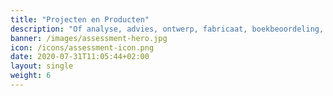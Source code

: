 ```yaml
---
title: "Projecten en Producten"
description: "Of analyse, advies, ontwerp, fabricaat, boekbeoordeling, casestudy, rapport, verslag, reflectieverslag, onderzoekverslag, projectopdracht, essay, stage-opdracht, meesterproef, afstudeeropdracht, scriptie, thesis, onderzoeksopdracht, praktijkbeoordeling, productbeoordeling, procesbeoordeling, reflectie-opdracht, werkstuk, groepsopdracht en producttoets"
banner: /images/assessment-hero.jpg
icon: /icons/assessment-icon.png
date: 2020-07-31T11:05:44+02:00
layout: single
weight: 6
---
```

